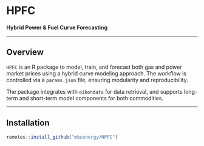 # HPFC  
**Hybrid Power & Fuel Curve Forecasting**

---

## Overview

`HPFC` is an R package to model, train, and forecast both gas and power market prices using a hybrid curve modeling approach. The workflow is controlled via a `params.json` file, ensuring modularity and reproducibility.

The package integrates with `eikondata` for data retrieval, and supports long-term and short-term model components for both commodities.

---

## Installation

```r
remotes::install_github("mbsenergy/HPFC")
```

